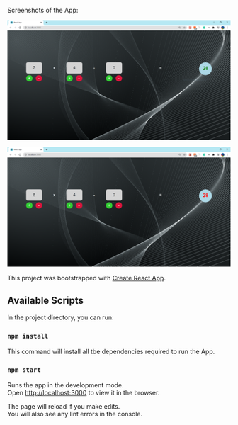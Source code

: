 Screenshots of the App: 

![alt_text](https://github.com/peeyush14goyal/GUI-Math-Expressions-ReactJS/blob/master/src/screenshots/gui-exp1.PNG)

![alt_text](https://github.com/peeyush14goyal/GUI-Math-Expressions-ReactJS/blob/master/src/screenshots/gui-exp2.PNG)

This project was bootstrapped with [Create React App](https://github.com/facebook/create-react-app).

## Available Scripts

In the project directory, you can run:
### `npm install`

This command will install all tbe dependencies required to run the App.


### `npm start`

Runs the app in the development mode.<br />
Open [http://localhost:3000](http://localhost:3000) to view it in the browser.

The page will reload if you make edits.<br />
You will also see any lint errors in the console.
